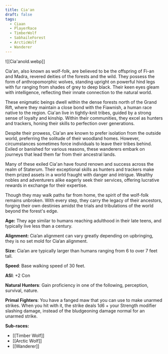 ```yaml
---
title: Cia'an
draft: false
tags:
  - Ciaan
  - PlayerRace
  - TimberWolf
  - SabhaileForest
  - ArcticWolf
  - Wanderer
---
```

![[Cia'anold.webp]]

Cia'an, also known as wolf-folk, are believed to be the offspring of Fi-an and Madra, revered deities of the forests and the wild. They possess the form of anthropomorphic wolves, standing upright on powerful hind legs with fur ranging from shades of grey to deep black. Their keen eyes gleam with intelligence, reflecting their innate connection to the natural world.

These enigmatic beings dwell within the dense forests north of the Grand Rift, where they maintain a close bond with the Fiawnish, a human race native to the region. Cia'an live in tightly-knit tribes, guided by a strong sense of loyalty and kinship. Within their communities, they excel as hunters and trackers, honing their skills to perfection over generations. 

Despite their prowess, Cia'an are known to prefer isolation from the outside world, preferring the solitude of their woodland homes. However, circumstances sometimes force individuals to leave their tribes behind. Exiled or banished for various reasons, these wanderers embark on journeys that lead them far from their ancestral lands.

Many of these exiled Cia'an have found renown and success across the realm of Staterum. Their exceptional skills as hunters and trackers make them prized assets in a world fraught with danger and intrigue. Wealthy nobles and adventurers alike eagerly seek their services, offering lucrative rewards in exchange for their expertise.

Though they may walk paths far from home, the spirit of the wolf-folk remains unbroken. With every step, they carry the legacy of their ancestors, forging their own destinies amidst the trials and tribulations of the world beyond the forest's edge.

**Age:** They age similar to humans reaching adulthood in their late teens, and typically live less than a century.

**Alignment:** Cia’an alignment can vary greatly depending on upbringing, they is no set mold for Cia’an alignment.

**Size:** Cia’an are typically larger than humans ranging from 6 to over 7 feet tall. 

**Speed**: Base walking speed of 30 feet. 

**ASI**: +2 Con

**Natural Hunters**: Gain proficiency in one of the following, perception, survival, nature.

**Primal Fighters**: You have a fanged maw that you can use to make unarmed strikes. When you hit with it, the strike deals 1d6 + your Strength modifier slashing damage, instead of the bludgeoning damage normal for an unarmed strike.

**Sub-races:**
- [[Timber Wolf]]
- [[Arctic Wolf]]
- [[Wanderer]] 